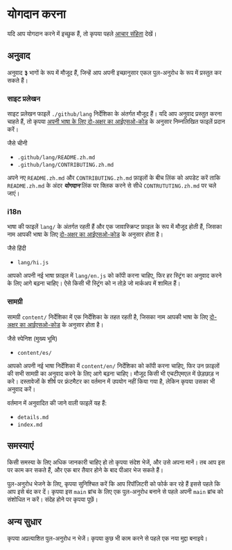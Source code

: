 # योगदान करना

यदि आप योगदान करने में इच्छुक हैं, तो कृपया पहले [आचार संहिता](./CODE_OF_CONDUCT.md) देखें।

## अनुवाद

अनुवाद **३** भागों के रूप में मौजूद हैं, जिन्हें आप अपनी इच्छानुसार एकल पुल-अनुरोध के रूप में प्रस्तुत कर सकते हैं।

### साइट प्रलेखन

साइट प्रलेखन फाइलें `./github/lang` निर्देशिका के अंतर्गत मौजूद हैं। यदि आप अनुवाद प्रस्तुत करना चाहते हैं, तो कृपया [अपनी भाषा के लिए दो-अक्षर का आईएसओ-कोड](https://en.wikipedia.org/wiki/List_of_ISO_639-1_codes) के अनुसार निम्नलिखित फाइलें प्रदान करें।

जैसे चीनी

* `.github/lang/README.zh.md`
* `.github/lang/CONTRIBUTING.zh.md`

अपने नए `README.zh.md` और `CONTRIBUTING.zh.md` फ़ाइलों के बीच लिंक को अपडेट करें ताकि `README.zh.md` के अंदर ***योगदान*** लिंक पर क्लिक करने से  सीधे `CONTRUTUTING.zh.md` पर चले जाएं।

### i18n

भाषा की फाइलें `lang/` के अंतर्गत रहती हैं और एक जावास्क्रिप्ट फ़ाइल के रूप में मौजूद होती हैं, जिसका नाम आपकी भाषा के लिए [दो-अक्षर का आईएसओ-कोड](https://en.wikipedia.org/wiki/List_of_ISO_639-1_codes) के अनुसार होता है।

जैसे हिंदी

* `lang/hi.js`

आपको अपनी नई भाषा फ़ाइल में `lang/en.js` को कॉपी करना चाहिए, फिर हर स्ट्रिंग का अनुवाद करने के लिए आगे बढ़ना चाहिए। ऐसे किसी भी स्ट्रिंग को न तोड़े जो मार्कअप में शामिल हैं।

### सामग्री

सामग्री `content/` निर्देशिका में एक निर्देशिका के तहत रहती है, जिसका नाम आपकी भाषा के लिए [दो-अक्षर का आईएसओ-कोड](https://en.wikipedia.org/wiki/List_of_ISO_639-1_codes) के अनुसार होता है।

जैसे स्पेनिश (मुख्य भूमि)

* `content/es/`

आपको अपनी नई भाषा निर्देशिका में `content/en/` निर्देशिका को कॉपी करना चाहिए, फिर उन फ़ाइलों की सभी सामग्री का अनुवाद करने के लिए आगे बढ़ना चाहिए। मौजूद किसी भी एचटीएमएल में छेड़छाड़ न करे। दस्तावेजों के शीर्ष पर फ्रंटमैटर का वर्तमान में उपयोग नहीं किया गया है, लेकिन कृपया उसका भी अनुवाद करें।

वर्तमान में अनुवादित की जाने वाली फाइलें यह हैं:

* `details.md`
* `index.md`

## समस्याएं

किसी समस्या के लिए अधिक जानकारी चाहिए हो तो कृपया संदेश भेजें, और उसे अपना मानें। तब आप इस पर काम कर सकते हैं, और एक बार तैयार होने के बाद पीआर भेज सकते हैं।

पुल-अनुरोध भेजने के लिए, कृपया सुनिश्चित करें कि आप रिपॉज़िटरी को फोर्क कर रहे हैं इससे पहले कि आप इसे बंद कर दें। कृपया इस `main` ब्रांच के लिए एक पुल-अनुरोध बनाने से पहले अपनी `main` ब्रांच को संशोधित न करें। संदेह होने पर कृपया पूछें।

## अन्य सुधार

कृपया अप्रत्याशित पुल-अनुरोध न भेजें। कृपया कुछ भी काम करने से पहले एक नया मुद्दा बनाइये।
